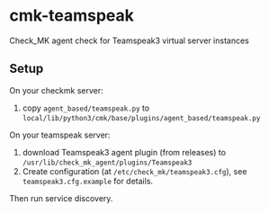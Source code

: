 # cmk-teamspeak
Check_MK agent check for Teamspeak3 virtual server instances


## Setup
On your checkmk server:
 1. copy `agent_based/teamspeak.py` to `local/lib/python3/cmk/base/plugins/agent_based/teamspeak.py`

 On your teamspeak server:
  1. download Teamspeak3 agent plugin (from releases) to `/usr/lib/check_mk_agent/plugins/Teamspeak3`
  2. Create configuration (at `/etc/check_mk/teamspeak3.cfg`), see `teamspeak3.cfg.example` for details.

Then run service discovery.
